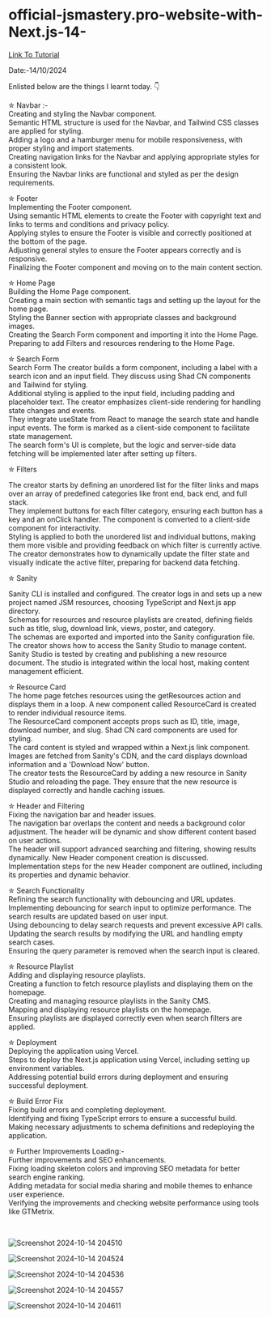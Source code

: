 # official-jsmastery.pro-website-with-Next.js-14-



<ar>

<a href = "https://www.youtube.com/watch?v=3WCIyNOrzwM"> Link To Tutorial </a>
<ar>

Date:-14/10/2024 
<ar>

Enlisted below are the things I learnt today. 👇
<ar>


✮ Navbar :-
<br>
  Creating and styling the Navbar component.
  <br>
  Semantic HTML structure is used for the Navbar, and Tailwind CSS classes are applied for styling.
<br>
  Adding a logo and a hamburger menu for mobile responsiveness, with proper styling and import statements.
<br>
  Creating navigation links for the Navbar and applying appropriate styles for a consistent look.
<br>
  Ensuring the Navbar links are functional and styled as per the design requirements.
<br>

✮ Footer 
<br>
  Implementing the Footer component.
<br>
  Using semantic HTML elements to create the Footer with copyright text and links to terms and conditions and privacy policy.
<br>
  Applying styles to ensure the Footer is visible and correctly positioned at the bottom of the page.
<br>
  Adjusting general styles to ensure the Footer appears correctly and is responsive.
<br>
  Finalizing the Footer component and moving on to the main content section.
<br>

✮ Home Page
<br>
  Building the Home Page component.
<br>
  Creating a main section with semantic tags and setting up the layout for the home page.
<br>
  Styling the Banner section with appropriate classes and background images.
<Br>
  Creating the Search Form component and importing it into the Home Page.
<br>
  Preparing to add Filters and resources rendering to the Home Page.
<br>

✮ Search Form
<br>
  Search Form
  The creator builds a form component, including a label with a search icon and an input field. They discuss using Shad CN components and Tailwind for styling.
<br>
  Additional styling is applied to the input field, including padding and placeholder text. The creator emphasizes client-side rendering for handling state changes and events.
<Br>
  They integrate useState from React to manage the search state and handle input events. The form is marked as a client-side component to facilitate state management.
<br>
  The search form's UI is complete, but the logic and server-side data fetching will be implemented later after setting up filters.
<br>

✮ Filters
<br>

  The creator starts by defining an unordered list for the filter links and maps over an array of predefined categories like front end, back end, and full stack.
<br>
  They implement buttons for each filter category, ensuring each button has a key and an onClick handler. The component is converted to a client-side component for interactivity.
<br>
  Styling is applied to both the unordered list and individual buttons, making them more visible and providing feedback on which filter is currently active.
<br>
  The creator demonstrates how to dynamically update the filter state and visually indicate the active filter, preparing for backend data fetching.
<br>

✮ Sanity 
<br>

  Sanity CLI is installed and configured. The creator logs in and sets up a new project named JSM resources, choosing TypeScript and Next.js app directory.
<br>
  Schemas for resources and resource playlists are created, defining fields such as title, slug, download link, views, poster, and category.
<br>
  The schemas are exported and imported into the Sanity configuration file. The creator shows how to access the Sanity Studio to manage content.
<br>
  Sanity Studio is tested by creating and publishing a new resource document. The studio is integrated within the local host, making content management efficient.
<br>

✮ Resource Card
<br>
  The home page fetches resources using the getResources action and displays them in a loop. A new component called ResourceCard is created to render individual resource items.
  <br>
  The ResourceCard component accepts props such as ID, title, image, download number, and slug. Shad CN card components are used for styling.
  <br>
  The card content is styled and wrapped within a Next.js link component. Images are fetched from Sanity's CDN, and the card displays download information and a 'Download Now' button.
<br>
  The creator tests the ResourceCard by adding a new resource in Sanity Studio and reloading the page. They ensure that the new resource is displayed correctly and handle caching issues.
<br>

✮ Header and Filtering
<br>
  Fixing the navigation bar and header issues.
  <br>
  The navigation bar overlaps the content and needs a background color adjustment. The header will be dynamic and show different content based on user actions.
<br>
  The header will support advanced searching and filtering, showing results dynamically. New Header component creation is discussed.
<br>
  Implementation steps for the new Header component are outlined, including its properties and dynamic behavior.
<br>

✮ Search Functionality
<br>
  Refining the search functionality with debouncing and URL updates.
  <br>
  Implementing debouncing for search input to optimize performance. The search results are updated based on user input.
  <br>
  Using debouncing to delay search requests and prevent excessive API calls.
  <br>
  Updating the search results by modifying the URL and handling empty search cases.
  <br>
  Ensuring the query parameter is removed when the search input is cleared.
<br>

✮ Resource Playlist
<br>
  Adding and displaying resource playlists.
<br>
  Creating a function to fetch resource playlists and displaying them on the homepage.
<br>
  Creating and managing resource playlists in the Sanity CMS.
<br>
  Mapping and displaying resource playlists on the homepage.
<br>
  Ensuring playlists are displayed correctly even when search filters are applied.
<br>

✮ Deployment
<br>
  Deploying the application using Vercel.
  <br>
  Steps to deploy the Next.js application using Vercel, including setting up environment variables.
  <br>
  Addressing potential build errors during deployment and ensuring successful deployment.
<br>

✮ Build Error Fix
<br>
  Fixing build errors and completing deployment.
<br>
  Identifying and fixing TypeScript errors to ensure a successful build.
<br>
  Making necessary adjustments to schema definitions and redeploying the application.
 <br>


✮ Further Improvements Loading:-
<br>
  Further improvements and SEO enhancements.
  <br>
  Fixing loading skeleton colors and improving SEO metadata for better search engine ranking.
<br>
  Adding metadata for social media sharing and mobile themes to enhance user experience.
<br>
  Verifying the improvements and checking website performance using tools like GTMetrix.

<br>

![Screenshot 2024-10-14 204510](https://github.com/user-attachments/assets/f787db87-3f70-4268-a91a-6e388e44431e)

![Screenshot 2024-10-14 204524](https://github.com/user-attachments/assets/0fa99e42-5eea-4647-a7ad-bd9808fe6f2b)

![Screenshot 2024-10-14 204536](https://github.com/user-attachments/assets/67f54348-d793-4a2e-9aa8-f33ba8ea49ae)

![Screenshot 2024-10-14 204557](https://github.com/user-attachments/assets/cb434b7a-ad2b-4d06-8900-523d2dbbf0b4)

![Screenshot 2024-10-14 204611](https://github.com/user-attachments/assets/f8494307-dc21-4fbb-8064-6036d1a78ec3)




  

